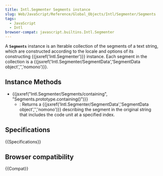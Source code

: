 ```yaml
---
title: Intl.Segmenter Segments instance
slug: Web/JavaScript/Reference/Global_Objects/Intl/Segmenter/Segments
tags:
  - JavaScript
  - Intl
browser-compat: javascript.builtins.Intl.Segmenter
---
```


A **`Segments`** instance is an Iterable collection of the segments of a text string, which are constructed according to the locale and options of its constructing {{jsxref('Intl.Segmenter')}} instance.
Each segment in the collection is a {{jsxref('Intl.Segmenter/SegmentData','SegmentData object','','nomono')}}.


## Instance Methods

- {{jsxref("Intl.Segmenter/Segments/containing", "Segments.prototype.containing()")}}
  - : Returns a {{jsxref('Intl.Segmenter/SegmentData','SegmentData object','','nomono')}} describing the segment in the original string that includes the code unit at a specified index.


## Specifications

{{Specifications}}

## Browser compatibility

{{Compat}}
